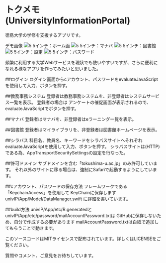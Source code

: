# トクメモ(UniversityInformationPortal)

徳島大学の学修を支援するアプリです。

デモ画像
![5 5インチ：ホーム画](https://user-images.githubusercontent.com/53287375/131691222-db0288ec-28a1-438c-b46c-549cfedcd985.png)
![5 5インチ：マナバ](https://user-images.githubusercontent.com/53287375/131691249-0b38e0a7-d75f-4530-9778-be991fa0ef25.png)
![5 5インチ：図書館](https://user-images.githubusercontent.com/53287375/131691278-3853efe1-9487-4c60-ae3f-7ff196566c54.png)
![5 5インチ：設定](https://user-images.githubusercontent.com/53287375/131691291-6d31ef82-547e-48d0-ba71-0f5252b88ce1.png)
![5 5インチ：パスワード](https://user-images.githubusercontent.com/53287375/131691304-19214b9a-e921-4719-bf22-65aeb9c59948.png)


頻繁に利用する大学Webサービスを現状でも使いやすいですが、さらに便利になれる様なアプリを作ってみたいと思いました。

##ログイン
ログイン画面からcアカウント、パスワードをevaluateJavaScriptを使用して入力、ボタンを押す。

##教務事務システム
登録者は教務事務システムを、非登録者はシステムサービス一覧を表示。
登録者の場合は
アンケートの催促画面が表示されるので、evaluateJavaScriptでボタンを押す。

##マナバ
登録者はマナバを、非登録者はeラーニング一覧を表示。

##図書館
登録者はマイライブラリを、非登録者は図書館ホームページを表示。

##シラバス
科目名、教員名、キーワードをシラバスサイトへそれぞれevaluateJavaScriptを使用して入力、ボタンを押す。
シラバスサイトは(HTTP)である為、AppTransportSecuritySettingsの設定を行なった。

##許可ドメイン
サブドメインを含む「tokushima-u.ac.jp」のみ許可しています。
それ以外のサイトに移る場合は、強制にSafariで起動するようにしています。

##cアカウント、パスワードの保存方法
フレームワークである「KeychainAccess」を使用して
KeyChainに保存します
univIP/App/Model/DataManager.swift
に詳細を書いています。

##build方法
univIP/App/etc/R.generatedと
univIP/App/etc/password/mailAccountPassword.txtは
GitHubに保存しないため、自分で作成する必要があります
mailAccountPassword.txtは白紙で追加してもらうことで動きます。


このソースコードはMITライセンスで配布されています。詳しくはLICENSEをご覧ください。

質問やコメント、ご意見をお待ちしています。
